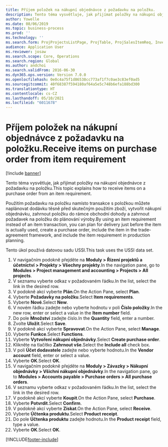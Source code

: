 ```yaml
---
title: Příjem položek na nákupní objednávce z požadavku na položku.
description: Tento téma vysvětluje, jak přijímat položky na nákupní objednávce z požadavku na položku.
author: Yowelle
ms.date: 08/06/2019
ms.topic: business-process
ms.prod: ''
ms.technology: ''
ms.search.form: ProjProjectsListPage, ProjTable, ProjSalesItemReq, InventItemIdLookupSimple, PurchCreateFromSalesOrder, VendAccountItemLookup, PurchTable, PurchEditLines
audience: Application User
ms.reviewer: josaw
ms.search.scope: Core, Operations
ms.search.region: Global
ms.author: andchoi
ms.search.validFrom: 2016-06-30
ms.dyn365.ops.version: Version 7.0.0
ms.openlocfilehash: 0e0c4a75f1d86538cc773af1f7c0ae3c83ef0ad5
ms.sourcegitcommit: 40f68387f594180af64a5e5c748b6efa188bd300
ms.translationtype: HT
ms.contentlocale: cs-CZ
ms.lasthandoff: 05/10/2021
ms.locfileid: "6011678"
---
```

# <a name="receive-items-on-purchase-order-from-item-requirement"></a><span data-ttu-id="e6545-103">Příjem položek na nákupní objednávce z požadavku na položku.</span><span class="sxs-lookup"><span data-stu-id="e6545-103">Receive items on purchase order from item requirement</span></span>

[!include [banner](../../includes/banner.md)]

<span data-ttu-id="e6545-104">Tento téma vysvětluje, jak přijímat položky na nákupní objednávce z požadavku na položku.</span><span class="sxs-lookup"><span data-stu-id="e6545-104">This topic explains how to receive items on a purchase order from an item requirement.</span></span>

<span data-ttu-id="e6545-105">Použitím požadavku na položku namísto transakce s položkou můžete naplánovat dodávku těsně před skutečným použitím zboží, vytvořit nákupní objednávku, zahrnout položku do rámce obchodní dohody a zahrnout požadavek na položku do plánování výroby.</span><span class="sxs-lookup"><span data-stu-id="e6545-105">By using an item requirement instead of an item transaction, you can plan for delivery just before the item is actually used, create a purchase order, include the item in the trade-agreement framework, and include the item requirement in production planning.</span></span> 

<span data-ttu-id="e6545-106">Tento úkol používá datovou sadu USSI.</span><span class="sxs-lookup"><span data-stu-id="e6545-106">This task uses the USSI data set.</span></span>

1. <span data-ttu-id="e6545-107">V navigačním podokně přejděte na **Moduly > Řízení projektů a účetnictví > Projekty > Všechny projekty**.</span><span class="sxs-lookup"><span data-stu-id="e6545-107">In the navigation pane, go to **Modules > Project management and accounting > Projects > All projects**.</span></span>
2. <span data-ttu-id="e6545-108">V seznamu vyberte odkaz v požadovaném řádku.</span><span class="sxs-lookup"><span data-stu-id="e6545-108">In the list, select the link in the desired row.</span></span>
3. <span data-ttu-id="e6545-109">V podokně akcí vyberte **Plán**.</span><span class="sxs-lookup"><span data-stu-id="e6545-109">On the Action Pane, select **Plan**.</span></span>
4. <span data-ttu-id="e6545-110">Vyberte **Požadavky na položku**.</span><span class="sxs-lookup"><span data-stu-id="e6545-110">Select **Item requirements**.</span></span>
5. <span data-ttu-id="e6545-111">Vyberte **Nové**.</span><span class="sxs-lookup"><span data-stu-id="e6545-111">Select **New**.</span></span>
6. <span data-ttu-id="e6545-112">V novém řádku zadejte nebo vyberte hodnotu v poli **Číslo položky**.</span><span class="sxs-lookup"><span data-stu-id="e6545-112">In the new row, enter or select a value in the **Item number** field.</span></span>
7. <span data-ttu-id="e6545-113">Do pole **Množství** zadejte číslo.</span><span class="sxs-lookup"><span data-stu-id="e6545-113">In the **Quantity** field, enter a number.</span></span>
8. <span data-ttu-id="e6545-114">Zvolte **Uložit**.</span><span class="sxs-lookup"><span data-stu-id="e6545-114">Select **Save**.</span></span>
9. <span data-ttu-id="e6545-115">V podokně akcí vyberte **Spravovat**.</span><span class="sxs-lookup"><span data-stu-id="e6545-115">On the Action Pane, select **Manage**.</span></span>
10. <span data-ttu-id="e6545-116">Vyberte **Funkce**.</span><span class="sxs-lookup"><span data-stu-id="e6545-116">Select **Functions**.</span></span>
11. <span data-ttu-id="e6545-117">Vyberte **Vytvoření nákupní objednávky**.</span><span class="sxs-lookup"><span data-stu-id="e6545-117">Select **Create purchase order**.</span></span>
12. <span data-ttu-id="e6545-118">Klikněte na tlačítko **Zahrnout vše**.</span><span class="sxs-lookup"><span data-stu-id="e6545-118">Select the **Include all** check box.</span></span>
13. <span data-ttu-id="e6545-119">V poli **Účet dodavatele** zadejte nebo vyberte hodnotu.</span><span class="sxs-lookup"><span data-stu-id="e6545-119">In the **Vendor account** field, enter or select a value.</span></span>
14. <span data-ttu-id="e6545-120">Vyberte **OK**.</span><span class="sxs-lookup"><span data-stu-id="e6545-120">Select **OK**.</span></span>
15. <span data-ttu-id="e6545-121">V navigačním podokně přejděte na **Moduly > Závazky > Nákupní objednávky > Všichni nákupní objednávky**.</span><span class="sxs-lookup"><span data-stu-id="e6545-121">In the navigation pane, go to **Modules > Accounts payable > Purchase orders > All purchase orders**.</span></span>
16. <span data-ttu-id="e6545-122">V seznamu vyberte odkaz v požadovaném řádku.</span><span class="sxs-lookup"><span data-stu-id="e6545-122">In the list, select the link in the desired row.</span></span>
17. <span data-ttu-id="e6545-123">V podokně akcí vyberte **Koupit**.</span><span class="sxs-lookup"><span data-stu-id="e6545-123">On the Action Pane, select **Purchase**.</span></span>
18. <span data-ttu-id="e6545-124">Vyberte **Potvrdit**.</span><span class="sxs-lookup"><span data-stu-id="e6545-124">Select **Confirm**.</span></span>
19. <span data-ttu-id="e6545-125">V podokně akcí vyberte **Získat**.</span><span class="sxs-lookup"><span data-stu-id="e6545-125">On the Action Pane, select **Receive**.</span></span>
20. <span data-ttu-id="e6545-126">Vyberte **Účtenka produktu**.</span><span class="sxs-lookup"><span data-stu-id="e6545-126">Select **Product receipt**.</span></span>
21. <span data-ttu-id="e6545-127">Do pole **Účtenka produktu** zadejte hodnotu.</span><span class="sxs-lookup"><span data-stu-id="e6545-127">In the **Product receipt** field, type a value.</span></span>
22. <span data-ttu-id="e6545-128">Vyberte **OK**.</span><span class="sxs-lookup"><span data-stu-id="e6545-128">Select **OK**.</span></span>



[!INCLUDE[footer-include](../../includes/footer-banner.md)]